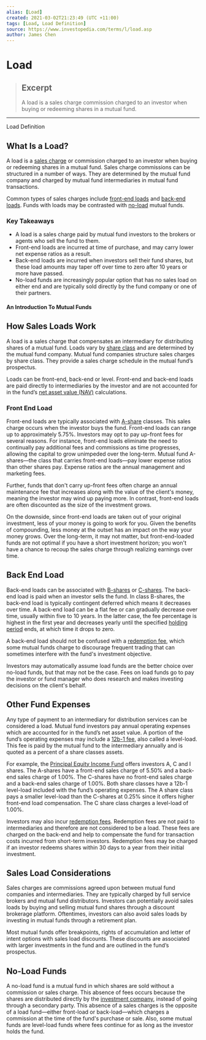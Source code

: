```yaml
---
alias: [Load]
created: 2021-03-02T21:23:49 (UTC +11:00)
tags: [Load, Load Definition]
source: https://www.investopedia.com/terms/l/load.asp
author: James Chen
---
```


# Load

> ## Excerpt
> A load is a sales charge commission charged to an investor when buying or redeeming shares in a mutual fund.

---

Load Definition
## What Is a Load?

A load is a [sales charge](https://www.investopedia.com/terms/s/salescharge.asp) or commission charged to an investor when buying or redeeming shares in a mutual fund. Sales charge commissions can be structured in a number of ways. They are determined by the mutual fund company and charged by mutual fund intermediaries in mutual fund transactions.

Common types of sales charges include [front-end loads](https://www.investopedia.com/terms/f/front-endload.asp) and [back-end loads](https://www.investopedia.com/terms/b/back-end-load.asp). Funds with loads may be contrasted with [no-load](https://www.investopedia.com/terms/n/no-loadfund.asp) mutual funds.

### Key Takeaways

-   A load is a sales charge paid by mutual fund investors to the brokers or agents who sell the fund to them.
-   Front-end loads are incurred at time of purchase, and may carry lower net expense ratios as a result.
-   Back-end loads are incurred when investors sell their fund shares, but these load amounts may taper off over time to zero after 10 years or more have passed.
-   No-load funds are increasingly popular option that has no sales load on either end and are typically sold directly by the fund company or one of their partners.

#### An Introduction To Mutual Funds

## How Sales Loads Work

A load is a sales charge that compensates an intermediary for distributing shares of a mutual fund. Loads vary by [share class](https://www.investopedia.com/terms/s/share_class.asp) and are determined by the mutual fund company. Mutual fund companies structure sales charges by share class. They provide a sales charge schedule in the mutual fund’s prospectus.

Loads can be front-end, back-end or level. Front-end and back-end loads are paid directly to intermediaries by the investor and are not accounted for in the fund’s [net asset value (NAV)](https://www.investopedia.com/terms/n/nav.asp) calculations.

### Front End Load

Front-end loads are typically associated with [A-share](https://www.investopedia.com/terms/a/ashare.asp) classes. This sales charge occurs when the investor buys the fund. Front-end loads can range up to approximately 5.75%. Investors may opt to pay up-front fees for several reasons. For instance, front-end loads eliminate the need to continually pay additional fees and commissions as time progresses, allowing the capital to grow unimpeded over the long-term. Mutual fund A-shares—the class that carries front-end loads—pay lower expense ratios than other shares pay. Expense ratios are the annual management and marketing fees.

Further, funds that don't carry up-front fees often charge an annual maintenance fee that increases along with the value of the client's money, meaning the investor may wind up paying more. In contrast, front-end loads are often discounted as the size of the investment grows.

On the downside, since front-end loads are taken out of your original investment, less of your money is going to work for you. Given the benefits of compounding, less money at the outset has an impact on the way your money grows. Over the long-term, it may not matter, but front-end-loaded funds are not optimal if you have a short investment horizon; you won't have a chance to recoup the sales charge through realizing earnings over time.

## Back End Load

Back-end loads can be associated with [B-shares](https://www.investopedia.com/terms/b/bshare.asp) or [C-shares](https://www.investopedia.com/terms/c/cshare.asp). The back-end load is paid when an investor sells the fund. In class B-shares, the back-end load is typically contingent deferred which means it decreases over time. A back-end load can be a flat fee or can gradually decrease over time, usually within five to 10 years. In the latter case, the fee percentage is highest in the first year and decreases yearly until the specified [holding period](https://www.investopedia.com/terms/h/holdingperiod.asp) ends, at which time it drops to zero.

A back-end load should not be confused with a [redemption fee](https://www.investopedia.com/terms/r/redemptionfee.asp), which some mutual funds charge to discourage frequent trading that can sometimes interfere with the fund's investment objective.

Investors may automatically assume load funds are the better choice over no-load funds, but that may not be the case. Fees on load funds go to pay the investor or fund manager who does research and makes investing decisions on the client's behalf. 

## Other Fund Expenses

Any type of payment to an intermediary for distribution services can be considered a load. Mutual fund investors pay annual operating expenses which are accounted for in the fund’s net asset value. A portion of the fund’s operating expenses may include a [12b-1 fee](https://www.investopedia.com/terms/1/12b-1fees.asp), also called a level-load. This fee is paid by the mutual fund to the intermediary annually and is quoted as a percent of a share classes assets.

For example, the [Principal Equity Income Fund](https://www.principal.com/InvestmentProfiles/overview.faces?inv=8094&rtclss=20&retail=true) offers investors A, C and I shares. The A-shares have a front-end sales charge of 5.50% and a back-end sales charge of 1.00%. The C-shares have no front-end sales charge and a back-end sales charge of 1.00%. Both share classes have a 12b-1 level-load included with the fund’s operating expenses. The A share class pays a smaller level-load than the C-shares at 0.25% since it offers higher front-end load compensation. The C share class charges a level-load of 1.00%.

Investors may also incur [redemption fees](https://www.investopedia.com/terms/r/redemptionfee.asp). Redemption fees are not paid to intermediaries and therefore are not considered to be a load. These fees are charged on the back-end and help to compensate the fund for transaction costs incurred from short-term investors. Redemption fees may be charged if an investor redeems shares within 30 days to a year from their initial investment.

## Sales Load Considerations

Sales charges are commissions agreed upon between mutual fund companies and intermediaries. They are typically charged by full service brokers and mutual fund distributors. Investors can potentially avoid sales loads by buying and selling mutual fund shares through a discount brokerage platform. Oftentimes, investors can also avoid sales loads by investing in mutual funds through a retirement plan.

Most mutual funds offer breakpoints, rights of accumulation and letter of intent options with sales load discounts. These discounts are associated with larger investments in the fund and are outlined in the fund’s prospectus.

## No-Load Funds

A no-load fund is a mutual fund in which shares are sold without a commission or sales charge. This absence of fees occurs because the shares are distributed directly by the [investment company](https://www.investopedia.com/terms/i/investmentcompany.asp), instead of going through a secondary party. This absence of a sales charges is the opposite of a load fund—either front-load or back-load—which charges a commission at the time of the fund's purchase or sale. Also, some mutual funds are level-load funds where fees continue for as long as the investor holds the fund.

